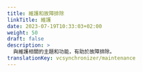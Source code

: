 ```yaml
---
title: 維護和故障排除
linkTitle: 維護
date: 2023-07-19T10:33:03+02:00
weight: 50
draft: false
description: >
  與維護相關的主題和功能，有助於故障排除。
translationKey: vcsynchronizer/maintenance  
---
```

